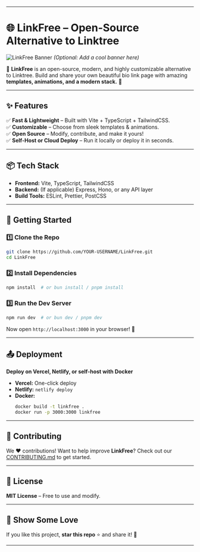 
---

# **🌐 LinkFree** – Open-Source Alternative to Linktree  

![LinkFree Banner](https://your-banner-url.com) _(Optional: Add a cool banner here)_  

🔗 **LinkFree** is an open-source, modern, and highly customizable alternative to Linktree. Build and share your own beautiful bio link page with amazing **templates, animations, and a modern stack.** 🚀  

---

## **✨ Features**  
✅ **Fast & Lightweight** – Built with Vite + TypeScript + TailwindCSS.  
✅ **Customizable** – Choose from sleek templates & animations.  
✅ **Open Source** – Modify, contribute, and make it yours!  
✅ **Self-Host or Cloud Deploy** – Run it locally or deploy it in seconds.  

---

## **📦 Tech Stack**  
- **Frontend:** Vite, TypeScript, TailwindCSS  
- **Backend:** (If applicable) Express, Hono, or any API layer  
- **Build Tools:** ESLint, Prettier, PostCSS  

---

## **🚀 Getting Started**  

### **1️⃣ Clone the Repo**  
```sh
git clone https://github.com/YOUR-USERNAME/LinkFree.git
cd LinkFree
```

### **2️⃣ Install Dependencies**  
```sh
npm install  # or bun install / pnpm install
```

### **3️⃣ Run the Dev Server**  
```sh
npm run dev  # or bun dev / pnpm dev
```

Now open `http://localhost:3000` in your browser! 🎉  

---

## **📤 Deployment**  
**Deploy on Vercel, Netlify, or self-host with Docker**  

- **Vercel:** One-click deploy  
- **Netlify:** `netlify deploy`  
- **Docker:**  
  ```sh
  docker build -t linkfree .
  docker run -p 3000:3000 linkfree
  ```

---

## **🤝 Contributing**  
We ❤️ contributions! Want to help improve **LinkFree**? Check out our [CONTRIBUTING.md](./CONTRIBUTING.md) to get started.  

---

## **📜 License**  
**MIT License** – Free to use and modify.  

---

## **🌟 Show Some Love**  
If you like this project, **star this repo** ⭐ and share it! 🚀  

---
